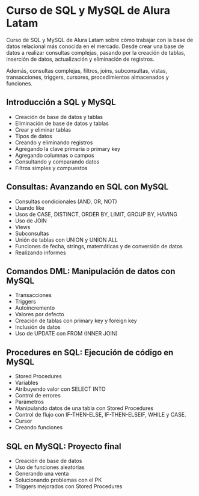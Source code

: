 # Curso de SQL y MySQL de Alura Latam

Curso de SQL y MySQL de Alura Latam sobre cómo trabajar con la base de datos relacional más conocida en el mercado. Desde crear una base de datos a realizar consultas complejas, pasando por la creación de tablas, inserción de datos, actualización y eliminación de registros.

Además, consultas complejas, filtros, joins, subconsultas, vistas, transacciones, triggers, cursores, procedimientos almacenados y funciones.

## Introducción a SQL y MySQL

- Creación de base de datos y tablas
- Eliminación de base de datos y tablas
- Crear y eliminar tablas
- Tipos de datos
- Creando y eliminando registros
- Agregando la clave primaria o primary key
- Agregando columnas o campos
- Consultando y comparando datos
- Filtros simples y compuestos

## Consultas: Avanzando en SQL con MySQL
- Consultas condicionales (AND, OR, NOT)
- Usando like
- Usos de CASE, DISTINCT, ORDER BY, LIMIT, GROUP BY, HAVING
- Uso de JOIN
- Views
- Subconsultas
- Unión de tablas con UNION y UNION ALL
- Funciones de fecha, strings, matemáticas y de conversión de datos
- Realizando informes

## Comandos DML: Manipulación de datos con MySQL

- Transacciones
- Triggers
- Autoincremento
- Valores por defecto
- Creación de tablas con primary key y foreign key
- Inclusión de datos
- Uso de UPDATE con FROM (INNER JOIN)

## Procedures en SQL: Ejecución de código en MySQL
- Stored Procedures
- Variables
- Atribuyendo valor con SELECT INTO
- Control de errores
- Parámetros
- Manipulando datos de una tabla con Stored Procedures
- Control de flujo con IF-THEN-ELSE, IF-THEN-ELSEIF, WHILE y CASE.
- Cursor
- Creando funciones

## SQL en MySQL: Proyecto final
- Creación de base de datos
- Uso de funciones aleatorias
- Generando una venta
- Solucionando problemas con el PK
- Triggers mejorados con Stored Procedures